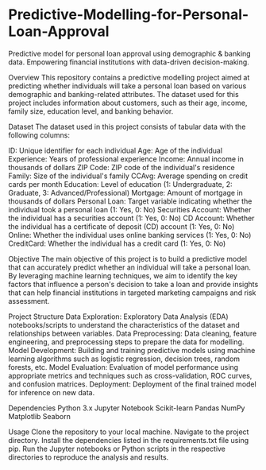 # Predictive-Modelling-for-Personal-Loan-Approval
Predictive model for personal loan approval using demographic &amp; banking data. Empowering financial institutions with data-driven decision-making.

Overview
This repository contains a predictive modelling project aimed at predicting whether individuals will take a personal loan based on various demographic and banking-related attributes. The dataset used for this project includes information about customers, such as their age, income, family size, education level, and banking behavior.

Dataset
The dataset used in this project consists of tabular data with the following columns:

ID: Unique identifier for each individual
Age: Age of the individual
Experience: Years of professional experience
Income: Annual income in thousands of dollars
ZIP Code: ZIP code of the individual's residence
Family: Size of the individual's family
CCAvg: Average spending on credit cards per month
Education: Level of education (1: Undergraduate, 2: Graduate, 3: Advanced/Professional)
Mortgage: Amount of mortgage in thousands of dollars
Personal Loan: Target variable indicating whether the individual took a personal loan (1: Yes, 0: No)
Securities Account: Whether the individual has a securities account (1: Yes, 0: No)
CD Account: Whether the individual has a certificate of deposit (CD) account (1: Yes, 0: No)
Online: Whether the individual uses online banking services (1: Yes, 0: No)
CreditCard: Whether the individual has a credit card (1: Yes, 0: No)

Objective
The main objective of this project is to build a predictive model that can accurately predict whether an individual will take a personal loan. By leveraging machine learning techniques, we aim to identify the key factors that influence a person's decision to take a loan and provide insights that can help financial institutions in targeted marketing campaigns and risk assessment.

Project Structure
Data Exploration: Exploratory Data Analysis (EDA) notebooks/scripts to understand the characteristics of the dataset and relationships between variables.
Data Preprocessing: Data cleaning, feature engineering, and preprocessing steps to prepare the data for modelling.
Model Development: Building and training predictive models using machine learning algorithms such as logistic regression, decision trees, random forests, etc.
Model Evaluation: Evaluation of model performance using appropriate metrics and techniques such as cross-validation, ROC curves, and confusion matrices.
Deployment: Deployment of the final trained model for inference on new data.


Dependencies
Python 3.x
Jupyter Notebook
Scikit-learn
Pandas
NumPy
Matplotlib
Seaborn


Usage
Clone the repository to your local machine.
Navigate to the project directory.
Install the dependencies listed in the requirements.txt file using pip.
Run the Jupyter notebooks or Python scripts in the respective directories to reproduce the analysis and results.
